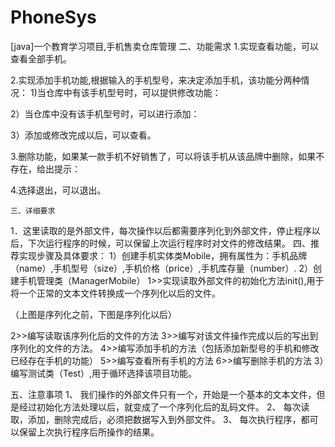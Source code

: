 # PhoneSys
[java]一个教育学习项目,手机售卖仓库管理
二、功能需求
1.实现查看功能，可以查看全部手机。
 

2.实现添加手机功能,根据输入的手机型号，来决定添加手机，该功能分两种情况：
1)当仓库中有该手机型号时，可以提供修改功能：
 
2）当仓库中没有该手机型号时，可以进行添加：
 
3）添加或修改完成以后，可以查看。
 
3.删除功能，如果某一款手机不好销售了，可以将该手机从该品牌中删除，如果不存在，给出提示：
  

4.选择退出，可以退出。
 

	三、详细要求
1．这里读取的是外部文件，每次操作以后都需要序列化到外部文件，停止程序以后，下次运行程序的时候，可以保留上次运行程序时对文件的修改结果。
四、推荐实现步骤及具体要求：
1）创建手机实体类Mobile，拥有属性为：手机品牌（name）,手机型号（size）,手机价格（price）,手机库存量（number）.
2）创建手机管理类（ManagerMobile）
1>>实现读取外部文件的初始化方法init(),用于将一个正常的文本文件转换成一个序列化以后的文件。
 
（上图是序列化之前，下图是序列化以后）
 
2>>编写读取该序列化后的文件的方法
3>>编写对该文件操作完成以后的写出到序列化的文件的方法。
4>>编写添加手机的方法（包括添加新型号的手机和修改已经存在手机的功能）
5>>编写查看所有手机的方法
6>>编写删除手机的方法
3）编写测试类（Test）,用于循环选择该项目功能。	
	
五、注意事项
	1、 我们操作的外部文件只有一个，开始是一个基本的文本文件，但是经过初始化方法处理以后，就变成了一个序列化后的乱码文件。
	2、 每次读取，添加，删除完成后，必须把数据写入到外部文件。
	3、 每次执行程序，都可以保留上次执行程序后所操作的结果。
